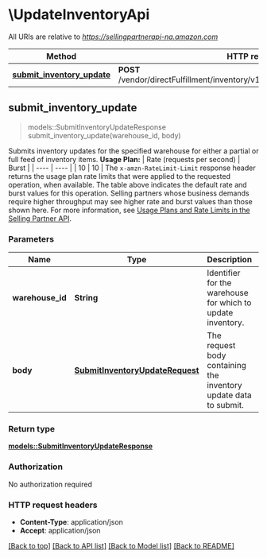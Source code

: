 # \UpdateInventoryApi

All URIs are relative to *https://sellingpartnerapi-na.amazon.com*

Method | HTTP request | Description
------------- | ------------- | -------------
[**submit_inventory_update**](UpdateInventoryApi.md#submit_inventory_update) | **POST** /vendor/directFulfillment/inventory/v1/warehouses/{warehouseId}/items | 



## submit_inventory_update

> models::SubmitInventoryUpdateResponse submit_inventory_update(warehouse_id, body)


Submits inventory updates for the specified warehouse for either a partial or full feed of inventory items.  **Usage Plan:**  | Rate (requests per second) | Burst | | ---- | ---- | | 10 | 10 |  The `x-amzn-RateLimit-Limit` response header returns the usage plan rate limits that were applied to the requested operation, when available. The table above indicates the default rate and burst values for this operation. Selling partners whose business demands require higher throughput may see higher rate and burst values than those shown here. For more information, see [Usage Plans and Rate Limits in the Selling Partner API](https://developer-docs.amazon.com/sp-api/docs/usage-plans-and-rate-limits-in-the-sp-api).

### Parameters


Name | Type | Description  | Required | Notes
------------- | ------------- | ------------- | ------------- | -------------
**warehouse_id** | **String** | Identifier for the warehouse for which to update inventory. | [required] |
**body** | [**SubmitInventoryUpdateRequest**](SubmitInventoryUpdateRequest.md) | The request body containing the inventory update data to submit. | [required] |

### Return type

[**models::SubmitInventoryUpdateResponse**](SubmitInventoryUpdateResponse.md)

### Authorization

No authorization required

### HTTP request headers

- **Content-Type**: application/json
- **Accept**: application/json

[[Back to top]](#) [[Back to API list]](../README.md#documentation-for-api-endpoints) [[Back to Model list]](../README.md#documentation-for-models) [[Back to README]](../README.md)

